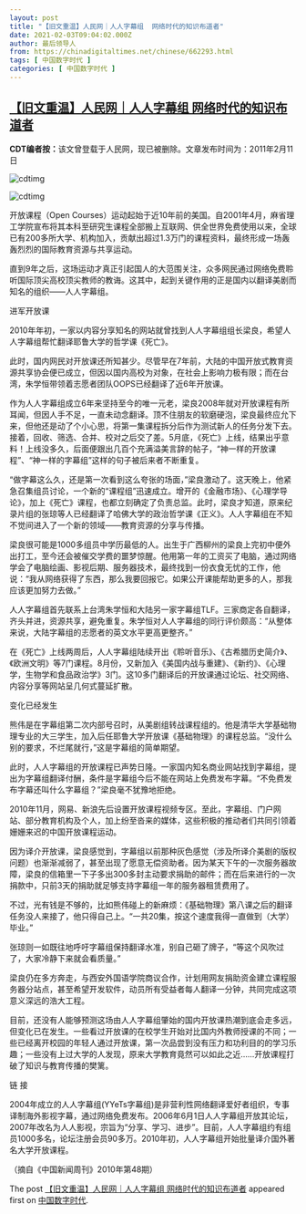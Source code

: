 ```yaml
---
layout: post
title: "【旧文重温】人民网｜人人字幕组  网络时代的知识布道者"
date: 2021-02-03T09:04:02.000Z
author: 最后领导人
from: https://chinadigitaltimes.net/chinese/662293.html
tags: [ 中国数字时代 ]
categories: [ 中国数字时代 ]
---
```

<!--1612343042000-->
[【旧文重温】人民网｜人人字幕组  网络时代的知识布道者](https://chinadigitaltimes.net/chinese/662293.html)
------

<div>
<p><strong>CDT编者按：</strong>该文曾登载于人民网，现已被删除。文章发布时间为：2011年2月11日 </p><p><img src="https://chinadigitaltimes.net/chinese/files/2021/02/image-1612342785727.png" alt="cdtimg" /></p><p><img src="https://chinadigitaltimes.net/chinese/files/2021/02/image-1612342793642.png" alt="cdtimg" /></p><p>开放课程（Open Courses）运动起始于近10年前的美国。自2001年4月，麻省理工学院宣布将其本科至研究生课程全部搬上互联网、供全世界免费使用以来，全球已有200多所大学、机构加入，贡献出超过1.3万门的课程资料，最终形成一场轰轰烈烈的国际教育资源与共享运动。</p><p>直到9年之后，这场运动才真正引起国人的大范围关注，众多网民通过网络免费聆听国际顶尖高校顶尖教师的教诲。这其中，起到关键作用的正是国内以翻译美剧而知名的组织——人人字幕组。</p><p>进军开放课</p><p>2010年年初，一家以内容分享知名的网站就曾找到人人字幕组组长梁良，希望人人字幕组帮忙翻译耶鲁大学的哲学课《死亡》。</p><p>此时，国内网民对开放课还所知甚少。尽管早在7年前，大陆的中国开放式教育资源共享协会便已成立，但因以国内高校为对象，在社会上影响力极有限；而在台湾，朱学恒带领着志愿者团队OOPS已经翻译了近6年开放课。</p><p>作为人人字幕组成立6年来坚持至今的唯一元老，梁良2008年就对开放课程有所耳闻，但因人手不足，一直未动念翻译。顶不住朋友的软磨硬泡，梁良最终应允下来，但他还是动了个小心思，将第一集课程拆分后作为测试新人的任务分发下去。接着，回收、筛选、合并、校对之后交了差。5月底，《死亡》上线，结果出乎意料！上线没多久，后面便跟出几百个充满溢美言辞的帖子，“神一样的开放课程”、“神一样的字幕组”这样的句子被后来者不断重复。</p><p>“做字幕这么久，还是第一次看到这么夸张的场面，”梁良激动了。这天晚上，他紧急召集组员讨论，一个新的“课程组”迅速成立。增开的《金融市场》、《心理学导论》，加上《死亡》课程，也都立刻确定了负责总监。此时，梁良才知道，原来纪录片组的张琼等人已经翻译了哈佛大学的政治哲学课《正义》。人人字幕组在不知不觉间进入了一个新的领域——教育资源的分享与传播。</p><p>梁良很可能是1000多组员中学历最低的人。出生于广西柳州的梁良上完初中便外出打工，至今还会被催交学费的噩梦惊醒。他用第一年的工资买了电脑，通过网络学会了电脑绘画、影视后期、服务器技术，最终找到一份衣食无忧的工作，他说：“我从网络获得了东西，那么我要回报它。如果公开课能帮助更多的人，那我应该更加努力去做。”</p><p>人人字幕组首先联系上台湾朱学恒和大陆另一家字幕组TLF。三家商定各自翻译，齐头并进，资源共享，避免重复。朱学恒对人人字幕组的同行评价颇高：“从整体来说，大陆字幕组的志愿者的英文水平更高更整齐。”</p><p>在《死亡》上线两周后，人人字幕组陆续开出《聆听音乐》、《古希腊历史简介》、《欧洲文明》等7门课程。8月份，又新加入《美国内战与重建》、《新约》、《心理学，生物学和食品政治学》3门。这10多门翻译后的开放课通过论坛、社交网络、内容分享等网站呈几何式蔓延扩散。</p><p>变化已经发生</p><p>熊伟是在字幕组第二次内部号召时，从美剧组转战课程组的。他是清华大学基础物理专业的大三学生，加入后任耶鲁大学开放课《基础物理》的课程总监。“没什么别的要求，不烂尾就行，”这是字幕组的简单期望。</p><p>此时，人人字幕组的开放课程已声势日隆。一家国内知名商业网站找到字幕组，提出为字幕组翻译付酬，条件是字幕组今后不能在网站上免费发布字幕。“不免费发布字幕还叫什么字幕组？”梁良毫不犹豫地拒绝。</p><p>2010年11月，网易、新浪先后设置开放课程视频专区。至此，字幕组、门户网站、部分教育机构及个人，加上纷至沓来的媒体，这些积极的推动者们共同引领着姗姗来迟的中国开放课程运动。</p><p>因为译介开放课，梁良感觉到，字幕组以前那种灰色感觉（涉及所译介美剧的版权问题）也渐渐减弱了，甚至出现了愿意无偿资助者。因为某天下午的一次服务器故障，梁良的信箱里一下子多出300多封主动要求捐助的邮件；而在后来进行的一次捐款中，只前3天的捐助就足够支持字幕组一年的服务器租赁费用了。</p><p>不过，光有钱是不够的，比如熊伟碰上的新麻烦：《基础物理》第八课之后的翻译任务没人来接了，他只得自己上。“一共20集，按这个速度我得一直做到（大学）毕业。”</p><p>张琼则一如既往地呼吁字幕组保持翻译水准，别自己砸了牌子，“等这个风吹过了，大家冷静下来就会看质量。”</p><p>梁良仍在多方奔走，与西安外国语学院商议合作，计划用网友捐助资金建立课程服务器分站点，甚至希望开发软件，动员所有受益者每人翻译一分钟，共同完成这项意义深远的浩大工程。</p><p>目前，还没有人能够预测这场由人人字幕组肇始的国内开放课热潮到底会走多远，但变化已在发生。一些看过开放课的在校学生开始对比国内外教师授课的不同；一些已经离开校园的年轻人通过开放课，第一次品尝到没有压力和功利目的的学习乐趣；一些没有上过大学的人发现，原来大学教育竟然可以如此之近……开放课程打破了知识与教育传播的樊篱。</p><p>链 接</p><p>2004年成立的人人字幕组(YYeTs字幕组)是非营利性网络翻译爱好者组织，专事译制海外影视字幕，通过网络免费发布。2006年6月1日人人字幕组开放其论坛，2007年改名为人人影视，宗旨为“分享、学习、进步”。目前，人人字幕组约有组员1000多名，论坛注册会员90多万。2010年初，人人字幕组开始批量译介国外著名大学开放课程。</p><p>（摘自《中国新闻周刊》2010年第48期）</p><p>The post <a rel="nofollow" href="https://chinadigitaltimes.net/chinese/662293.html">【旧文重温】人民网｜人人字幕组  网络时代的知识布道者</a> appeared first on <a rel="nofollow" href="https://chinadigitaltimes.net/chinese">中国数字时代</a>.</p>
</div>
